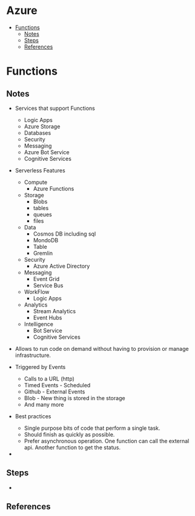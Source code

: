 <h1> Azure </h1>

- [Functions](#functions)
  - [Notes](#notes)
  - [Steps](#steps)
  - [References](#references)

# Functions
## Notes
* Services that support Functions
  * Logic Apps
  * Azure Storage
  * Databases
  * Security
  * Messaging
  * Azure Bot Service
  * Cognitive Services
* Serverless Features
  * Compute
    * Azure Functions
  * Storage
    * Blobs
    * tables
    * queues
    * files
  * Data
    * Cosmos DB including sql
    * MondoDB
    * Table
    * Gremlin
  * Security
    * Azure Active Directory
  * Messaging
    * Event Grid
    * Service Bus
  * WorkFlow
    * Logic Apps
  *  Analytics
     *  Stream Analytics
     *  Event Hubs
  * Intelligence
    * Bot Service
    * Cognitive Services

* Allows to run code on demand without having to provision or manage infrastructure.
* Triggered by Events
  * Calls to a URL (http)
  * Timed Events - Scheduled
  * Github - External Events
  * Blob - New thing is stored in the storage
  * And many more
* Best practices
  * Single purpose bits of code that perform a single task.
  * Should finish as quickly as possible.
  * Prefer asynchronous operation. One function can call the external api. Another function to get the status.
* 





## Steps
* 
## References

